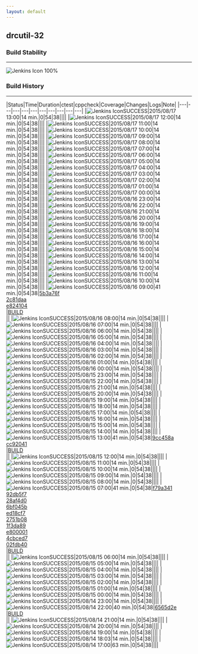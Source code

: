 ```yaml
---
layout: default
---
```

## drcutil-32
### Build Stability
___
![Jenkins Icon](http://jenkinshrg.github.io/images/48x48/health-80plus.png)
100%
  
### Build History
___
|Status|Time|Duration|<span class='badge'>ctest</span>|<span class='badge'>cppcheck</span>|Coverage|Changes|Logs|Note|
|---|---|---|---|---|---|---|---|---|---|
|![Jenkins Icon](http://jenkinshrg.github.io/images/24x24/blue.png)SUCCESS|2015/08/17 13:00|14 min.|0|54|38||||
|![Jenkins Icon](http://jenkinshrg.github.io/images/24x24/blue.png)SUCCESS|2015/08/17 12:00|14 min.|0|54|38||||
|![Jenkins Icon](http://jenkinshrg.github.io/images/24x24/blue.png)SUCCESS|2015/08/17 11:00|14 min.|0|54|38||||
|![Jenkins Icon](http://jenkinshrg.github.io/images/24x24/blue.png)SUCCESS|2015/08/17 10:00|14 min.|0|54|38||||
|![Jenkins Icon](http://jenkinshrg.github.io/images/24x24/blue.png)SUCCESS|2015/08/17 09:00|14 min.|0|54|38||||
|![Jenkins Icon](http://jenkinshrg.github.io/images/24x24/blue.png)SUCCESS|2015/08/17 08:00|14 min.|0|54|38||||
|![Jenkins Icon](http://jenkinshrg.github.io/images/24x24/blue.png)SUCCESS|2015/08/17 07:00|14 min.|0|54|38||||
|![Jenkins Icon](http://jenkinshrg.github.io/images/24x24/blue.png)SUCCESS|2015/08/17 06:00|14 min.|0|54|38||||
|![Jenkins Icon](http://jenkinshrg.github.io/images/24x24/blue.png)SUCCESS|2015/08/17 05:00|14 min.|0|54|38||||
|![Jenkins Icon](http://jenkinshrg.github.io/images/24x24/blue.png)SUCCESS|2015/08/17 04:00|14 min.|0|54|38||||
|![Jenkins Icon](http://jenkinshrg.github.io/images/24x24/blue.png)SUCCESS|2015/08/17 03:00|14 min.|0|54|38||||
|![Jenkins Icon](http://jenkinshrg.github.io/images/24x24/blue.png)SUCCESS|2015/08/17 02:00|14 min.|0|54|38||||
|![Jenkins Icon](http://jenkinshrg.github.io/images/24x24/blue.png)SUCCESS|2015/08/17 01:00|14 min.|0|54|38||||
|![Jenkins Icon](http://jenkinshrg.github.io/images/24x24/blue.png)SUCCESS|2015/08/17 00:00|14 min.|0|54|38||||
|![Jenkins Icon](http://jenkinshrg.github.io/images/24x24/blue.png)SUCCESS|2015/08/16 23:00|14 min.|0|54|38||||
|![Jenkins Icon](http://jenkinshrg.github.io/images/24x24/blue.png)SUCCESS|2015/08/16 22:00|14 min.|0|54|38||||
|![Jenkins Icon](http://jenkinshrg.github.io/images/24x24/blue.png)SUCCESS|2015/08/16 21:00|14 min.|0|54|38||||
|![Jenkins Icon](http://jenkinshrg.github.io/images/24x24/blue.png)SUCCESS|2015/08/16 20:00|14 min.|0|54|38||||
|![Jenkins Icon](http://jenkinshrg.github.io/images/24x24/blue.png)SUCCESS|2015/08/16 19:00|14 min.|0|54|38||||
|![Jenkins Icon](http://jenkinshrg.github.io/images/24x24/blue.png)SUCCESS|2015/08/16 18:00|14 min.|0|54|38||||
|![Jenkins Icon](http://jenkinshrg.github.io/images/24x24/blue.png)SUCCESS|2015/08/16 17:00|14 min.|0|54|38||||
|![Jenkins Icon](http://jenkinshrg.github.io/images/24x24/blue.png)SUCCESS|2015/08/16 16:00|14 min.|0|54|38||||
|![Jenkins Icon](http://jenkinshrg.github.io/images/24x24/blue.png)SUCCESS|2015/08/16 15:00|14 min.|0|54|38||||
|![Jenkins Icon](http://jenkinshrg.github.io/images/24x24/blue.png)SUCCESS|2015/08/16 14:00|14 min.|0|54|38||||
|![Jenkins Icon](http://jenkinshrg.github.io/images/24x24/blue.png)SUCCESS|2015/08/16 13:00|14 min.|0|54|38||||
|![Jenkins Icon](http://jenkinshrg.github.io/images/24x24/blue.png)SUCCESS|2015/08/16 12:00|14 min.|0|54|38||||
|![Jenkins Icon](http://jenkinshrg.github.io/images/24x24/blue.png)SUCCESS|2015/08/16 11:00|14 min.|0|54|38||||
|![Jenkins Icon](http://jenkinshrg.github.io/images/24x24/blue.png)SUCCESS|2015/08/16 10:00|14 min.|0|54|38||||
|![Jenkins Icon](http://jenkinshrg.github.io/images/24x24/blue.png)SUCCESS|2015/08/16 09:00|41 min.|0|54|38|[5b3a76f](https://github.com/fkanehiro/hrpsys-base/commit/5b3a76fa3e50255108e537b08d4820311fe69d3f)<br>[2c81daa](https://github.com/fkanehiro/hrpsys-base/commit/2c81daa58c2846abd32839c37f88c9906bb24e38)<br>[e824104](https://github.com/fkanehiro/hrpsys-base/commit/e82410413ebd0f3a1d3d5a70f28b5fdf5449ca10)<br>|[BUILD](https://drive.google.com/file/d/0B54sHwaxmuM4bl8wWlFPYnJUNjQ/view?usp=drivesdk)<br>||
|![Jenkins Icon](http://jenkinshrg.github.io/images/24x24/blue.png)SUCCESS|2015/08/16 08:00|14 min.|0|54|38||||
|![Jenkins Icon](http://jenkinshrg.github.io/images/24x24/blue.png)SUCCESS|2015/08/16 07:00|14 min.|0|54|38||||
|![Jenkins Icon](http://jenkinshrg.github.io/images/24x24/blue.png)SUCCESS|2015/08/16 06:00|14 min.|0|54|38||||
|![Jenkins Icon](http://jenkinshrg.github.io/images/24x24/blue.png)SUCCESS|2015/08/16 05:00|14 min.|0|54|38||||
|![Jenkins Icon](http://jenkinshrg.github.io/images/24x24/blue.png)SUCCESS|2015/08/16 04:00|14 min.|0|54|38||||
|![Jenkins Icon](http://jenkinshrg.github.io/images/24x24/blue.png)SUCCESS|2015/08/16 03:00|14 min.|0|54|38||||
|![Jenkins Icon](http://jenkinshrg.github.io/images/24x24/blue.png)SUCCESS|2015/08/16 02:00|14 min.|0|54|38||||
|![Jenkins Icon](http://jenkinshrg.github.io/images/24x24/blue.png)SUCCESS|2015/08/16 01:00|14 min.|0|54|38||||
|![Jenkins Icon](http://jenkinshrg.github.io/images/24x24/blue.png)SUCCESS|2015/08/16 00:00|14 min.|0|54|38||||
|![Jenkins Icon](http://jenkinshrg.github.io/images/24x24/blue.png)SUCCESS|2015/08/15 23:00|14 min.|0|54|38||||
|![Jenkins Icon](http://jenkinshrg.github.io/images/24x24/blue.png)SUCCESS|2015/08/15 22:00|14 min.|0|54|38||||
|![Jenkins Icon](http://jenkinshrg.github.io/images/24x24/blue.png)SUCCESS|2015/08/15 21:00|14 min.|0|54|38||||
|![Jenkins Icon](http://jenkinshrg.github.io/images/24x24/blue.png)SUCCESS|2015/08/15 20:00|14 min.|0|54|38||||
|![Jenkins Icon](http://jenkinshrg.github.io/images/24x24/blue.png)SUCCESS|2015/08/15 19:00|14 min.|0|54|38||||
|![Jenkins Icon](http://jenkinshrg.github.io/images/24x24/blue.png)SUCCESS|2015/08/15 18:00|14 min.|0|54|38||||
|![Jenkins Icon](http://jenkinshrg.github.io/images/24x24/blue.png)SUCCESS|2015/08/15 17:00|14 min.|0|54|38||||
|![Jenkins Icon](http://jenkinshrg.github.io/images/24x24/blue.png)SUCCESS|2015/08/15 16:00|14 min.|0|54|38||||
|![Jenkins Icon](http://jenkinshrg.github.io/images/24x24/blue.png)SUCCESS|2015/08/15 15:00|14 min.|0|54|38||||
|![Jenkins Icon](http://jenkinshrg.github.io/images/24x24/blue.png)SUCCESS|2015/08/15 14:00|14 min.|0|54|38||||
|![Jenkins Icon](http://jenkinshrg.github.io/images/24x24/blue.png)SUCCESS|2015/08/15 13:00|41 min.|0|54|38|[9cc458a](https://github.com/fkanehiro/hrpsys-base/commit/9cc458a0c072d04f0bd31085e28af3f16ce85352)<br>[cc92041](https://github.com/fkanehiro/hrpsys-base/commit/cc92041e9a5e077585b3e7ba14b736eeef68ba75)<br>|[BUILD](https://drive.google.com/file/d/0B54sHwaxmuM4NER3NHZ3TXh1YlE/view?usp=drivesdk)<br>||
|![Jenkins Icon](http://jenkinshrg.github.io/images/24x24/blue.png)SUCCESS|2015/08/15 12:00|14 min.|0|54|38||||
|![Jenkins Icon](http://jenkinshrg.github.io/images/24x24/blue.png)SUCCESS|2015/08/15 11:00|14 min.|0|54|38||||
|![Jenkins Icon](http://jenkinshrg.github.io/images/24x24/blue.png)SUCCESS|2015/08/15 10:00|14 min.|0|54|38||||
|![Jenkins Icon](http://jenkinshrg.github.io/images/24x24/blue.png)SUCCESS|2015/08/15 09:00|14 min.|0|54|38||||
|![Jenkins Icon](http://jenkinshrg.github.io/images/24x24/blue.png)SUCCESS|2015/08/15 08:00|14 min.|0|54|38||||
|![Jenkins Icon](http://jenkinshrg.github.io/images/24x24/blue.png)SUCCESS|2015/08/15 07:00|41 min.|0|54|38|[f79a341](https://github.com/fkanehiro/hrpsys-base/commit/f79a341133527780e4cc9e22358e127cb89a211c)<br>[92db5f7](https://github.com/fkanehiro/hrpsys-base/commit/92db5f7f723fd1c6bbf2bcb2751fcc0861e1b5b4)<br>[28af4d0](https://github.com/fkanehiro/hrpsys-base/commit/28af4d0efa4fd783f916787a06b74815e55f784f)<br>[6bf045b](https://github.com/fkanehiro/hrpsys-base/commit/6bf045b86805c48410819b1191614d5ef350be9e)<br>[ed18cf7](https://github.com/fkanehiro/hrpsys-base/commit/ed18cf7c27d5cdff70aea8c960cef9f41d7d4345)<br>[2751b08](https://github.com/fkanehiro/hrpsys-base/commit/2751b08bdcbe3829f09d3f3fa0c4f6fd2adeec1f)<br>[1f3da89](https://github.com/fkanehiro/hrpsys-base/commit/1f3da892ed66ca2798081e45a18cef8df2295381)<br>[e800001](https://github.com/fkanehiro/hrpsys-base/commit/e800001669bc1af4ed83a420f52d2d7d31fb5e3b)<br>[4cbced7](https://github.com/fkanehiro/hrpsys-base/commit/4cbced785155982ed8fb48c3fe2d9f7877e167ae)<br>[02fdb40](https://github.com/fkanehiro/hrpsys-base/commit/02fdb40d1e2384d167995388a0ff00939e383a5e)<br>|[BUILD](https://drive.google.com/file/d/0B54sHwaxmuM4T1NIcUlQNWhsbUU/view?usp=drivesdk)<br>||
|![Jenkins Icon](http://jenkinshrg.github.io/images/24x24/blue.png)SUCCESS|2015/08/15 06:00|14 min.|0|54|38||||
|![Jenkins Icon](http://jenkinshrg.github.io/images/24x24/blue.png)SUCCESS|2015/08/15 05:00|14 min.|0|54|38||||
|![Jenkins Icon](http://jenkinshrg.github.io/images/24x24/blue.png)SUCCESS|2015/08/15 04:00|14 min.|0|54|38||||
|![Jenkins Icon](http://jenkinshrg.github.io/images/24x24/blue.png)SUCCESS|2015/08/15 03:00|14 min.|0|54|38||||
|![Jenkins Icon](http://jenkinshrg.github.io/images/24x24/blue.png)SUCCESS|2015/08/15 02:00|14 min.|0|54|38||||
|![Jenkins Icon](http://jenkinshrg.github.io/images/24x24/blue.png)SUCCESS|2015/08/15 01:00|14 min.|0|54|38||||
|![Jenkins Icon](http://jenkinshrg.github.io/images/24x24/blue.png)SUCCESS|2015/08/15 00:00|14 min.|0|54|38||||
|![Jenkins Icon](http://jenkinshrg.github.io/images/24x24/blue.png)SUCCESS|2015/08/14 23:00|14 min.|0|54|38||||
|![Jenkins Icon](http://jenkinshrg.github.io/images/24x24/blue.png)SUCCESS|2015/08/14 22:00|40 min.|0|54|38|[6565d2e](https://github.com/jrl-umi3218/hmc2/commit/6565d2ed2a678b70d660207da8eb97059825efad)<br>|[BUILD](https://drive.google.com/file/d/0B54sHwaxmuM4cnhzaWQwZm1hMzg/view?usp=drivesdk)<br>||
|![Jenkins Icon](http://jenkinshrg.github.io/images/24x24/blue.png)SUCCESS|2015/08/14 21:00|14 min.|0|54|38||||
|![Jenkins Icon](http://jenkinshrg.github.io/images/24x24/blue.png)SUCCESS|2015/08/14 20:00|14 min.|0|54|38||||
|![Jenkins Icon](http://jenkinshrg.github.io/images/24x24/blue.png)SUCCESS|2015/08/14 19:00|14 min.|0|54|38||||
|![Jenkins Icon](http://jenkinshrg.github.io/images/24x24/blue.png)SUCCESS|2015/08/14 18:03|14 min.|0|54|38||||
|![Jenkins Icon](http://jenkinshrg.github.io/images/24x24/blue.png)SUCCESS|2015/08/14 17:00|63 min.|0|54|38||||

